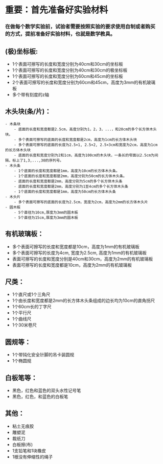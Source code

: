 # 重要：首先准备好实验材料

### 在做每个数学实验前，试验者需要按照实验的要求使用自制或者购买的方式，提前准备好实验材料，也就是数学教具。

## (极)坐标板:
- 1个表面可擦写的长度和宽度分别为40cm和30cm的坐标板
- 1个表面可擦写的长度和宽度分别为40cm和30cm的极坐标板
- 1个表面可擦写的长度和宽度分别为60cm和45cm的坐标板
- 2个表面可擦写的长度和宽度分别为60cm和45cm，高度为3mm的有机玻璃板
- 多个带有刻度的z轴

## 木头块(条/片)：
	- 木条块
		- 底面的长度和宽度都是2.5cm，高度分别为1，2，3，...，和20cm的多个长方体木头块。
		- 多个表面可擦写的底面的长度和宽度都是2cm，高度为1cm的长方体木头块
		- 多个表面可擦写的底面的长度为2.5×1, 2.5×2, 2.5×3cm和宽度为2cm，高度为1cm的长方体木头块
		- 底面的长度和宽度分别为2和1cm，高度为100cm的木头块，一条长的窄面以2.5cm为间隔，标上了1,3,...,30的序列号。
	- 木头条	
		- 1个底面的长度和宽度都是1mm，高度为10cm的长方体木头条。
		- 1个底面的长度和宽度都是2mm，高度分别为50cm的长方体木头条。
		- 底面的长度和宽度都是2mm，高度分别为5cm的多个长方体木头条
		- 底面的长度和宽度都是2mm，高度分别为1至4cm的多个长方体木头条
		- 1个底面的长度和宽度都是1mm，高度为50cm的长方体木头条
	- 木头片	
		- 多个表面可擦写的底面的长度为2.5cm，宽度为2cm，高度为2mm的长方体木头片
	- 圆木板
		- 5个直径为10cm,厚度为3mm的圆木板
		- 5个直径为15cm,厚度为3mm的圆木板

## 有机玻璃板：
- 多个表面可擦写的长度和宽度都是10cm，高度为1mm的有机玻璃板
- 多个表面可擦写的长度为4cm, 宽度为2.5cm, 高度为1mm的有机玻璃板
- 表面可擦写的长度和宽度分别是40cm和30cm，高度为2mm的有机玻璃板
- 表面可擦写的长度和宽度都是10cm，高度为2mm的有机玻璃板

## 尺类：
- 1个直尺或1个三角尺
- 1个由长度和宽度都是2mm的长方体木头条组成的边长均为10cm的直角拐尺
- 1个60cm长的丁字尺
- 1个平行尺
- 1个曲线尺
- 1个30米卷尺

## 圆规等：
- 1个带钝化安全针脚的吊卡装圆规
- 1个椭圆规

## 白板笔等：
- 黑色，红色和蓝色的双头水性记号笔
- 黑色，红色，和蓝色的白板笔

## 其他：
- 粘土无痕胶
- 雕塑泥
- 裁纸刀
- 白板擦(布)
- 1支铅笔和1块橡皮
- 1根没有伸缩性的绳子












